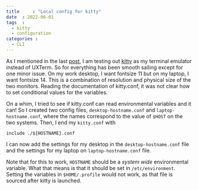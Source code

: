 ```yaml
---
title     : "Local config for kitty"
date  : 2022-06-01
tags  :
  - kitty
  - configuration
categories :
  - CLI
---
```


As I mentioned in the last [post](../changing-terminal-and-browser), I am
testing out [kitty][kitty] as my terminal emulator instead of UXTerm. So for
everything has been smooth sailing except for one minor issue. On my work
desktop, I want fontsize 11 but on my laptop, I want fontsize 14. This is a combination of resolution and physical size of the two monitors. Reading the documentation of kitty.conf, it was not clear how to set conditional values for the variables.

On a whim, I tried to see if kitty.conf can read environmental variables and
it can! So I created two config files, `desktop-hostname.conf` and
`laptop-hostname.conf`, where the names correspond to the value of `$HOST` on
the two systems. Then, I end my `kitty.conf` with

```
include ./${HOSTNAME}.conf
```

I can now add the settings for my desktop in the `desktop-hostname.conf` file
and the settings for my laptop on `laptop-hostname.conf` file. 

Note that for this to work, `HOSTNAME` should be a _system wide_ environmental
variable. What that means is that it should be set in `/etc/environment`.
Setting the variables in `$HOME/.profile` would not work, as that file is
sourced after kitty is launched.


[kitty]: https://sw.kovidgoyal.net/kitty/
